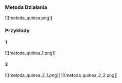 ### Metoda Działania
![[metoda_quinea.png]]

### Przykłady
#### 1
![[metoda_quinea_1.png]]
#### 2
![[metoda_quinea_2_1.png]]
![[metoda_quinea_2_2.png]]
